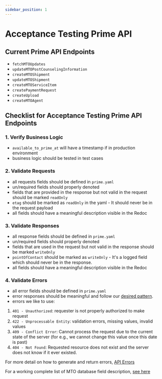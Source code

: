 ```yaml
---
sidebar_position: 1
---
```


# Acceptance Testing Prime API

## Current Prime API Endpoints
* `fetchMTOUpdates`
* `updateMTOPostCounselingInformation`
* `createMTOShipment`
* `updateMTOShipment`
* `createMTOServiceItem`
* `createPaymentRequest`
* `createUpload`
* `createMTOAgent`

## Checklist for Acceptance Testing Prime API Endpoints

### 1. Verify Business Logic
* `available_to_prime_at` will have a timestamp if in production environment
* business logic should be tested in test cases

### 2. Validate Requests
* all requests fields should be defined in `prime.yaml`
* un/required fields should properly denoted  
* fields that are provided in the response but not valid in the request should be marked `readOnly`
* `etag` should be marked as `readOnly` in the yaml - It should never be in the request payload
* all fields should have a meaningful description visible in the Redoc

### 3. Validate Responses
* all response fields should be defined in `prime.yaml`
* un/required fields should properly denoted  
* fields that are used in the request but not valid in the response should be marked `writeOnly`
* `pointOfContact` should be marked as `writeOnly` - It's a logged field which should never be in the response. 
* all fields should have a meaningful description visible in the Redoc

### 4. Validate Errors
* all error fields should be defined in `prime.yaml`
* error responses should be meaningful and follow our [desired pattern](/docs/api/guides/api-errors).
* errors we like to use:
1. `401 - Unauthorized`: requester is not properly authorized to make request
1. `422 - Unprocessable Entity`: validation errors, missing values, invalid values
1. `409 - Conflict Error`: Cannot process the request due to the current state of the server (for e.g., we cannot change this value once this date is past)
1. `404 - Not Found`: Requested resource does not exist and the server does not know if it ever existed.

For more detail on how to generate and return errors, [API Errors](/docs/api/guides/api-errors)

For a working complete list of MTO database field description, [see here](https://docs.google.com/spreadsheets/d/1pQVZdi5ttQ67DIcBAgk9INUH9oVqTDpzL2ciMAJuBV8/edit#gid=0)




